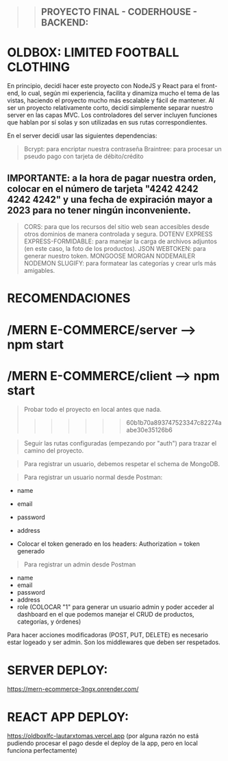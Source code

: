 > > ## PROYECTO FINAL - CODERHOUSE - BACKEND:

# OLDBOX: LIMITED FOOTBALL CLOTHING

En principio, decidí hacer este proyecto con NodeJS y React para el front-end, lo cual, según mi experiencia, facilita y dinamiza
mucho el tema de las vistas, haciendo el proyecto mucho más escalable y fácil de mantener.
Al ser un proyecto relativamente corto, decidí simplemente separar nuestro server en las capas MVC.
Los controladores del server incluyen funciones que hablan por sí solas y son utilizadas en sus rutas correspondientes. 

En el server decidí usar las siguientes dependencias:

> Bcrypt: para encriptar nuestra contraseña
> Braintree: para procesar un pseudo pago con tarjeta de débito/crédito
## IMPORTANTE: a la hora de pagar nuestra orden, colocar en el número de tarjeta "4242 4242 4242 4242" y una fecha de expiración mayor a 2023 para no tener ningún inconveniente.
> CORS: para que los recursos del sitio web sean accesibles desde otros dominios de manera controlada y segura.
> DOTENV
> EXPRESS
> EXPRESS-FORMIDABLE: para manejar la carga de archivos adjuntos (en este caso, la foto de los productos).
> JSON WEBTOKEN: para generar nuestro token.
> MONGOOSE
> MORGAN
> NODEMAILER
> NODEMON
> SLUGIFY: para formatear las categorías y crear urls más amigables. 


# RECOMENDACIONES


# /MERN E-COMMERCE/server --> npm start
# /MERN E-COMMERCE/client --> npm start

> Probar todo el proyecto en local antes que nada.
>>>>>>> 60b1b70a893747523347c82274aabe30e35126b6

> Seguir las rutas configuradas (empezando por "auth") para trazar el camino del proyecto.

> Para registrar un usuario, debemos respetar el schema de MongoDB.

> Para registrar un usuario normal desde Postman:
- name
- email
- password
- address

- Colocar el token generado en los headers: Authorization = token generado

> Para registrar un admin desde Postman
- name
- email
- password
- address
- role (COLOCAR "1" para generar un usuario admin y poder acceder al dashboard en el que podemos manejar el CRUD de productos, categorías, y órdenes)

Para hacer acciones modificadoras (POST, PUT, DELETE) es necesario estar logeado y ser admin. Son los middlewares que deben ser respetados.

# SERVER DEPLOY:
https://mern-ecommerce-3ngx.onrender.com/

# REACT APP DEPLOY:
https://oldboxlfc-lautarxtomas.vercel.app (por alguna razón no está pudiendo procesar el pago desde el deploy de la app, pero en local funciona perfectamente)

       





